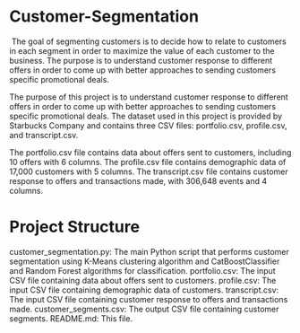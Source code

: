 # Customer-Segmentation
 The goal of segmenting customers is to decide how to relate to customers in each segment in order to maximize the value of each customer to the business. The purpose is to understand customer response to different offers in order to come up with better approaches to sending customers specific promotional deals. 

The purpose of this project is to understand customer response to different offers in order to come up with better approaches to sending customers specific promotional deals. The dataset used in this project is provided by Starbucks Company and contains three CSV files: portfolio.csv, profile.csv, and transcript.csv.

The portfolio.csv file contains data about offers sent to customers, including 10 offers with 6 columns. The profile.csv file contains demographic data of 17,000 customers with 5 columns. The transcript.csv file contains customer response to offers and transactions made, with 306,648 events and 4 columns.

# Project Structure
customer_segmentation.py: The main Python script that performs customer segmentation using K-Means clustering algorithm and CatBoostClassifier and Random Forest algorithms for classification.
portfolio.csv: The input CSV file containing data about offers sent to customers.
profile.csv: The input CSV file containing demographic data of customers.
transcript.csv: The input CSV file containing customer response to offers and transactions made.
customer_segments.csv: The output CSV file containing customer segments.
README.md: This file.
